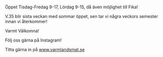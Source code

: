 Öppet Tisdag-Fredag 9-17, Lördag 9-15, då även möjlighet till Fika!

V.35 blir sista veckan med sommar öppet, sen tar vi några veckors semester innan vi återkommer!

Varmt Välkomna!

Följ oss gärna på Instagram!

Titta gärna in på www.varmlandsmat.se

